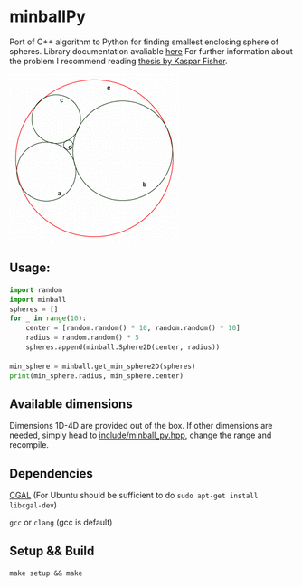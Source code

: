 # minballPy
Port of C++ algorithm to Python for finding smallest enclosing sphere of spheres. Library documentation avaliable [here](http://doc.cgal.org/latest/Bounding_volumes/classCGAL_1_1Min__sphere__of__spheres__d.html#af9d984199150f79be185b3cb526399b9)
For further information about the problem I recommend reading [thesis by Kaspar Fisher](https://www.inf.ethz.ch/personal/emo/DoctThesisFiles/fischer05.pdf).

![alt text](https://github.com/JendaPlhak/minballPy/blob/master/img/example.gif "Example circles")


## Usage:

```python
import random
import minball
spheres = []
for _ in range(10):
    center = [random.random() * 10, random.random() * 10]
    radius = random.random() * 5
    spheres.append(minball.Sphere2D(center, radius))

min_sphere = minball.get_min_sphere2D(spheres)
print(min_sphere.radius, min_sphere.center)
```

## Available dimensions
Dimensions 1D-4D are provided out of the box. If other dimensions are needed, simply
head to [include/minball_py.hpp](https://github.com/JendaPlhak/minballPy/blob/master/include/minball_py.hpp),
change the range and recompile.

## Dependencies
[CGAL](http://doc.cgal.org/latest/Manual/installation.html) (For Ubuntu should be sufficient to do `sudo apt-get install libcgal-dev`)

`gcc` or `clang` (gcc is default)

## Setup && Build

`make setup && make`
